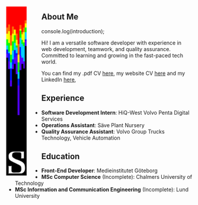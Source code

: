 <p align="center">
  <img alt="YOUR-ALT-TEXT" src="/bar3.png" align="left" width="55px" style="padding-right: 40px">
  
  ## About Me
  
  console.log(introduction);
  >
   Hi! I am a versatile software developer with experience in web development, teamwork, and quality assurance. Committed to learning and growing in the fast-paced tech world.
  > 
  You can find my .pdf CV [here](/CV%202024.pdf), my website CV [here](https://vacannot.github.io/CV/) and my LinkedIn [here](https://www.linkedin.com/in/simon-e-51a54b80/),

## Experience

- **Software Development Intern**: HiQ-West Volvo Penta Digital Services
- **Operations Assistant**: Säve Plant Nursery
- **Quality Assurance Assistant**: Volvo Group Trucks Technology, Vehicle Automation

## Education

- **Front-End Developer**: Medieinstitutet Göteborg
- **MSc Computer Science** (Incomplete): Chalmers University of Technology
- **MSc Information and Communication Engineering** (Incomplete): Lund University
</p>
